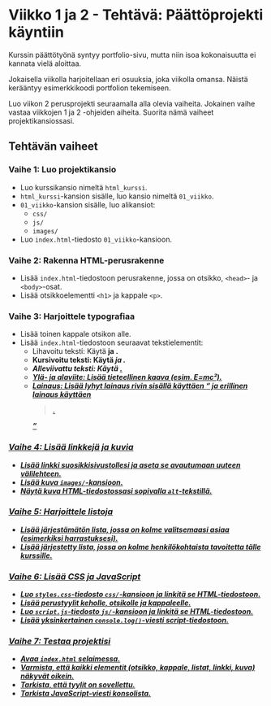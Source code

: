 # Viikko 1 ja 2 - Tehtävä: Päättöprojekti käyntiin

Kurssin päättötyönä syntyy portfolio-sivu, mutta niin isoa kokonaisuutta ei kannata vielä aloittaa.

Jokaisella viikolla harjoitellaan eri osuuksia, joka viikolla omansa. Näistä kerääntyy esimerkkikoodi portfolion tekemiseen.

Luo viikon 2 perusprojekti seuraamalla alla olevia vaiheita. Jokainen vaihe vastaa viikkojen 1 ja 2 -ohjeiden aiheita. Suorita nämä vaiheet projektikansiossasi.

## Tehtävän vaiheet

### Vaihe 1: Luo projektikansio

- Luo kurssikansio nimeltä `html_kurssi`.
- `html_kurssi`-kansion sisälle, luo kansio nimeltä `01_viikko`.
- `01_viikko`-kansion sisälle, luo alikansiot:
  - `css/`
  - `js/`
  - `images/`
- Luo `index.html`-tiedosto `01_viikko`-kansioon.

### Vaihe 2: Rakenna HTML-perusrakenne

- Lisää `index.html`-tiedostoon perusrakenne, jossa on otsikko, `<head>`- ja `<body>`-osat.
- Lisää otsikkoelementti `<h1>` ja kappale `<p>`.

### Vaihe 3: Harjoittele typografiaa

- Lisää toinen kappale otsikon alle.
- Lisää `index.html`-tiedostoon seuraavat tekstielementit:
  - Lihavoitu teksti: Käytä <b> ja <strong>.
  - Kursivoitu teksti: Käytä <i> ja <em>.
  - Alleviivattu teksti: Käytä <u>.
  - Ylä- ja alaviite: Lisää tieteellinen kaava (esim. E=mc²).
  - Lainaus: Lisää lyhyt lainaus rivin sisällä käyttäen <q> ja erillinen lainaus käyttäen <blockquote>.

### Vaihe 4: Lisää linkkejä ja kuvia

- Lisää linkki suosikkisivustollesi ja aseta se avautumaan uuteen välilehteen.
- Lisää kuva `images/`-kansioon.
- Näytä kuva HTML-tiedostossasi sopivalla `alt`-tekstillä.

### Vaihe 5: Harjoittele listoja

- Lisää järjestämätön lista, jossa on kolme valitsemaasi asiaa (esimerkiksi harrastuksesi).
- Lisää järjestetty lista, jossa on kolme henkilökohtaista tavoitetta tälle kurssille.

### Vaihe 6: Lisää CSS ja JavaScript

- Luo `styles.css`-tiedosto `css/`-kansioon ja linkitä se HTML-tiedostoon.
- Lisää perustyylit keholle, otsikolle ja kappaleelle.
- Luo `script.js`-tiedosto `js/`-kansioon ja linkitä se HTML-tiedostoon.
- Lisää yksinkertainen `console.log()`-viesti script-tiedostoon.

### Vaihe 7: Testaa projektisi

- Avaa `index.html` selaimessa.
- Varmista, että kaikki elementit (otsikko, kappale, listat, linkki, kuva) näkyvät oikein.
- Tarkista, että tyylit on sovellettu.
- Tarkista JavaScript-viesti konsolista.
